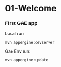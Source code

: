 01-Welcome
=============================

### First GAE app ###

Local run:
```
mvn appengine:devserver
```

Gae Env run:

```
mvn appengine:update
```
